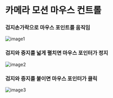 # 카메라 모션 마우스 컨트롤

### 검지손가락으로 마우스 포인트를 움직임

![image1](https://user-images.githubusercontent.com/73572179/126422446-2216f6f5-b926-47f7-a3cb-c067395a9388.JPG)

### 검지와 중지를 넓게 펼치면 마우스 포인터가 정지

![image2](https://user-images.githubusercontent.com/73572179/126422465-91fe8719-9e24-41fe-9fc5-baf1defba4d7.JPG)

### 검지와 중지를 붙이면 마우스 포인터가 클릭

![image3](https://user-images.githubusercontent.com/73572179/126422484-a3f969b3-3e7a-4748-84ec-7e7ac8613150.JPG)
